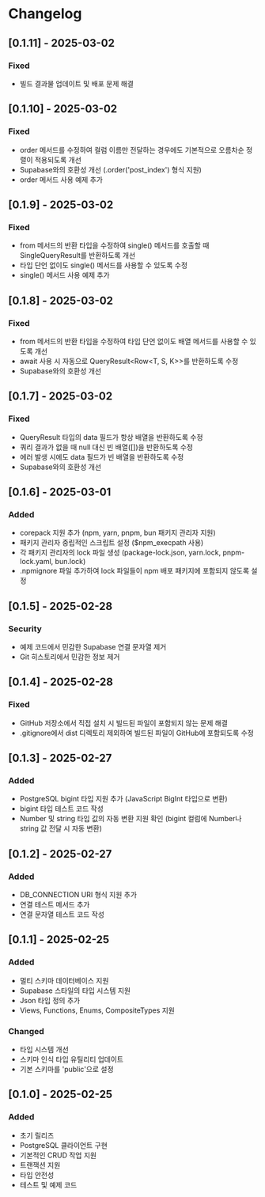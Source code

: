 # Changelog

## [0.1.11] - 2025-03-02

### Fixed
- 빌드 결과물 업데이트 및 배포 문제 해결

## [0.1.10] - 2025-03-02

### Fixed
- order 메서드를 수정하여 컬럼 이름만 전달하는 경우에도 기본적으로 오름차순 정렬이 적용되도록 개선
- Supabase와의 호환성 개선 (.order('post_index') 형식 지원)
- order 메서드 사용 예제 추가

## [0.1.9] - 2025-03-02

### Fixed
- from 메서드의 반환 타입을 수정하여 single() 메서드를 호출할 때 SingleQueryResult를 반환하도록 개선
- 타입 단언 없이도 single() 메서드를 사용할 수 있도록 수정
- single() 메서드 사용 예제 추가

## [0.1.8] - 2025-03-02

### Fixed
- from 메서드의 반환 타입을 수정하여 타입 단언 없이도 배열 메서드를 사용할 수 있도록 개선
- await 사용 시 자동으로 QueryResult<Row<T, S, K>>를 반환하도록 수정
- Supabase와의 호환성 개선

## [0.1.7] - 2025-03-02

### Fixed
- QueryResult 타입의 data 필드가 항상 배열을 반환하도록 수정
- 쿼리 결과가 없을 때 null 대신 빈 배열([])을 반환하도록 수정
- 에러 발생 시에도 data 필드가 빈 배열을 반환하도록 수정
- Supabase와의 호환성 개선

## [0.1.6] - 2025-03-01

### Added
- corepack 지원 추가 (npm, yarn, pnpm, bun 패키지 관리자 지원)
- 패키지 관리자 중립적인 스크립트 설정 ($npm_execpath 사용)
- 각 패키지 관리자의 lock 파일 생성 (package-lock.json, yarn.lock, pnpm-lock.yaml, bun.lock)
- .npmignore 파일 추가하여 lock 파일들이 npm 배포 패키지에 포함되지 않도록 설정

## [0.1.5] - 2025-02-28

### Security
- 예제 코드에서 민감한 Supabase 연결 문자열 제거
- Git 히스토리에서 민감한 정보 제거

## [0.1.4] - 2025-02-28

### Fixed
- GitHub 저장소에서 직접 설치 시 빌드된 파일이 포함되지 않는 문제 해결
- .gitignore에서 dist 디렉토리 제외하여 빌드된 파일이 GitHub에 포함되도록 수정

## [0.1.3] - 2025-02-27

### Added
- PostgreSQL bigint 타입 지원 추가 (JavaScript BigInt 타입으로 변환)
- bigint 타입 테스트 코드 작성
- Number 및 string 타입 값의 자동 변환 지원 확인 (bigint 컬럼에 Number나 string 값 전달 시 자동 변환)

## [0.1.2] - 2025-02-27

### Added
- DB_CONNECTION URI 형식 지원 추가
- 연결 테스트 메서드 추가
- 연결 문자열 테스트 코드 작성

## [0.1.1] - 2025-02-25

### Added
- 멀티 스키마 데이터베이스 지원
- Supabase 스타일의 타입 시스템 지원
- Json 타입 정의 추가
- Views, Functions, Enums, CompositeTypes 지원

### Changed
- 타입 시스템 개선
- 스키마 인식 타입 유틸리티 업데이트
- 기본 스키마를 'public'으로 설정

## [0.1.0] - 2025-02-25

### Added
- 초기 릴리즈
- PostgreSQL 클라이언트 구현
- 기본적인 CRUD 작업 지원
- 트랜잭션 지원
- 타입 안전성
- 테스트 및 예제 코드
